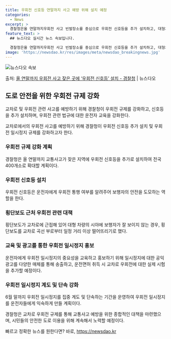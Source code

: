 ```yaml
---
title: 우회전 신호등 연말까지 사고 예방 위해 설치 예정
categories:
  - News
excerpt: >
  경찰청은올 연말까지우회전 사고 빈발장소를 중심으로 우회전 신호등을 추가 설치하고, 대형차량 등의 운전자 시야…
feature_text: >
  ## 뉴스다오 실시간 뉴스 속보입니다.

  경찰청은올 연말까지우회전 사고 빈발장소를 중심으로 우회전 신호등을 추가 설치하고, 대형차량 등의 운전자 시야…
image: 'https://newsdao.kr/res/images/meta/newsdao_breakingnews.jpg'
---
```


![뉴스다오 속보](https://newsdao.kr/res/images/meta/newsdao_breakingnews.jpg)

<p>출처: <a href="https://newsdao.kr/3735" rel="dofollow">올 연말까지 우회전 사고 잦은 곳에 ‘우회전 신호등’ 설치 - 경찰청</a> | 뉴스다오</p>

<h2 data-ke-size="size26">도로 안전을 위한 우회전 규제 강화</h2>
교차로 및 우회전 관련 사고를 예방하기 위해 경찰청이 우회전 규제를 강화하고, 신호등을 추가 설치하며, 우회전 관련 법규에 대한 운전자 교육을 강화한다.

<p data-ke-size="size16">교차로에서의 우회전 사고를 예방하기 위해 경찰청이 우회전 신호등 추가 설치 및 우회전 일시정지 규제를 강화하고자 한다.</p>

<h3 data-ke-size="size24">우회전 규제 강화 계획</h3>
<p data-ke-size="size16">경찰청은 올 연말까지 교통사고가 잦은 지역에 우회전 신호등을 추가로 설치하여 전국 400개소로 확대할 계획이다.</p>

<h3 data-ke-size="size24">우회전 신호등 설치</h3>
<p data-ke-size="size16">우회전 신호등은 운전자에게 우회전 통행 여부를 알려주어 보행자의 안전을 도모하는 역할을 한다.</p>

<h3 data-ke-size="size24">횡단보도 근처 우회전 관련 대책</h3>
<p data-ke-size="size16">횡단보도가 교차로에 근접해 있어 대형 차량의 시야에 보행자가 잘 보이지 않는 경우, 횡단보도를 교차로 곡선 부로부터 일정 거리 이상 떨어뜨리기로 했다.</p>

<h3 data-ke-size="size24">교육 및 광고를 통한 우회전 일시정지 홍보</h3>
<p data-ke-size="size16">운전자에게 우회전 일시정지의 중요성을 교육하고 홍보하기 위해 일시정지에 대한 공익광고를 다양한 매체를 통해 송출하고, 운전면허 취득 시 교차로 우회전에 대한 실제 시험을 추가할 예정이다.</p>

<h3 data-ke-size="size24">우회전 일시정지 계도 및 단속 강화</h3>
<p data-ke-size="size16">6월 말까지 우회전 일시정지를 집중 계도 및 단속하는 기간을 운영하여 우회전 일시정지를 운전자들에게 익숙하게 만들 계획이다.</p>

경찰청은 교차로 우회전 규제를 통해 교통사고 예방을 위한 종합적인 대책을 마련했으며, 시민들의 안전한 도로 이용을 위해 계속해서 노력할 예정이다. 

빠르고 정확한 뉴스를 원한다면? 바로, <a href="https://newsdao.kr" rel="dofollow">https://newsdao.kr</a>


